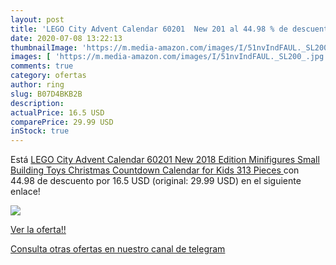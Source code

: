 ```yaml
---
layout: post
title: 'LEGO City Advent Calendar 60201  New 201 al 44.98 % de descuento'
date: 2020-07-08 13:22:13
thumbnailImage: 'https://m.media-amazon.com/images/I/51nvIndFAUL._SL200_.jpg'
images: [ 'https://m.media-amazon.com/images/I/51nvIndFAUL._SL200_.jpg' ]
comments: true
category: ofertas
author: ring
slug: B07D4BKB2B
description:
actualPrice: 16.5 USD
comparePrice: 29.99 USD
inStock: true
---
```


Está [LEGO City Advent Calendar 60201  New 2018 Edition  Minifigures  Small Building Toys  Christmas Countdown Calendar for Kids  313 Pieces ](https://www.amazon.com/dp/B07D4BKB2B/?tag=redken08-20) con 44.98 de descuento por 16.5 USD (original: 29.99 USD) en el siguiente enlace!

[![](https://m.media-amazon.com/images/I/51nvIndFAUL._SL200_.jpg)](https://www.amazon.com/dp/B07D4BKB2B/?tag=redken08-20)

[Ver la oferta!!](https://www.amazon.com/dp/B07D4BKB2B/?tag=redken08-20)

[Consulta otras ofertas en nuestro canal de telegram](https://t.me/s/ofertas25)
